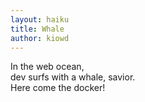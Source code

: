 ```yaml
---
layout: haiku
title: Whale
author: kiowd
---
```


In the web ocean,<br>
dev surfs with a whale, savior.<br>
Here come the docker!<br>